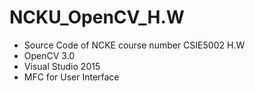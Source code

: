 # NCKU_OpenCV_H.W
- Source Code of NCKE course number CSIE5002 H.W
- OpenCV 3.0
- Visual Studio 2015
- MFC for User Interface
